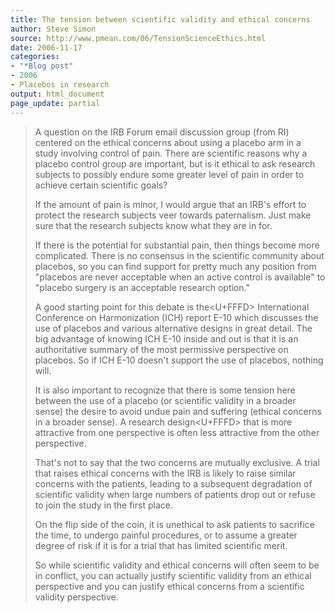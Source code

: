 ```yaml
---
title: The tension between scientific validity and ethical concerns
author: Steve Simon
source: http://www.pmean.com/06/TensionScienceEthics.html
date: 2006-11-17
categories:
- "*Blog post"
- 2006
- Placebos in research
output: html_document
page_update: partial
---
```


> A question on the IRB Forum email discussion group (from RI) centered
> on the ethical concerns about using a placebo arm in a study involving
> control of pain. There are scientific reasons why a placebo control
> group are important, but is it ethical to ask research subjects to
> possibly endure some greater level of pain in order to achieve certain
> scientific goals?
>
> If the amount of pain is minor, I would argue that an IRB's effort to
> protect the research subjects veer towards paternalism. Just make sure
> that the research subjects know what they are in for.
>
> If there is the potential for substantial pain, then things become
> more complicated. There is no consensus in the scientific community
> about placebos, so you can find support for pretty much any position
> from "placebos are never acceptable when an active control is
> available" to "placebo surgery is an acceptable research option."
>
> A good starting point for this debate is the<U+FFFD> International Conference
> on Harmonization (ICH) report E-10 which discusses the use of placebos
> and various alternative designs in great detail. The big advantage of
> knowing ICH E-10 inside and out is that it is an authoritative summary
> of the most permissive perspective on placebos. So if ICH E-10
> doesn't support the use of placebos, nothing will.
>
> It is also important to recognize that there is some tension here
> between the use of a placebo (or scientific validity in a broader
> sense) the desire to avoid undue pain and suffering (ethical concerns
> in a broader sense). A research design<U+FFFD> that is more attractive from
> one perspective is often less attractive from the other perspective.
>
> That's not to say that the two concerns are mutually exclusive. A
> trial that raises ethical concerns with the IRB is likely to raise
> similar concerns with the patients, leading to a subsequent
> degradation of scientific validity when large numbers of patients drop
> out or refuse to join the study in the first place.
>
> On the flip side of the coin, it is unethical to ask patients to
> sacrifice the time, to undergo painful procedures, or to assume a
> greater degree of risk if it is for a trial that has limited
> scientific merit.
>
> So while scientific validity and ethical concerns will often seem to
> be in conflict, you can actually justify scientific validity from an
> ethical perspective and you can justify ethical concerns from a
> scientific validity perspective.
